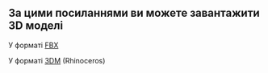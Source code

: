## За цими посиланнями ви можете завантажити 3D моделі

У форматі [FBX](https://github.com/Ostriv-platform/Wood_chip_stove/raw/main/3D%20models/Stove_prototype.fbx)

У форматі [3DM](https://github.com/Ostriv-platform/Wood_chip_stove/tree/main/3D%20models/Rhino) (Rhinoceros)
